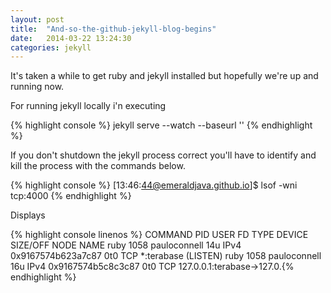 ```yaml
---
layout: post
title:  "And-so-the-github-jekyll-blog-begins"
date:   2014-03-22 13:24:30
categories: jekyll
---
```


It's taken a while to get ruby and jekyll installed but hopefully we're up and running now.

For running jekyll locally i'n executing

{% highlight console %}
jekyll serve --watch --baseurl ''
{% endhighlight %}

If you don't shutdown the jekyll process correct you'll have to identify and kill the process with the commands below.

{% highlight console %}
[13:46:44@emeraldjava.github.io]$ lsof -wni tcp:4000
{% endhighlight %}

Displays

{% highlight console linenos %}
COMMAND  PID         USER   FD   TYPE             DEVICE SIZE/OFF NODE NAME
ruby    1058 pauloconnell   14u  IPv4 0x9167574b623a7c87      0t0  TCP *:terabase (LISTEN)
ruby    1058 pauloconnell   16u  IPv4 0x9167574b5c8c3c87      0t0  TCP 127.0.0.1:terabase->127.0.{% endhighlight %}
